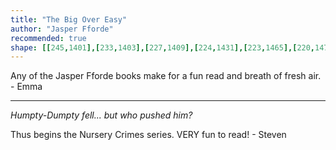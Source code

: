 ```yaml
---
title: "The Big Over Easy"
author: "Jasper Fforde"
recommended: true
shape: [[245,1401],[233,1403],[227,1409],[224,1431],[223,1465],[220,1477],[219,1519],[217,1525],[217,1571],[213,1618],[211,1693],[209,1705],[208,1749],[205,1783],[202,1857],[200,1868],[195,1988],[191,2033],[191,2049],[188,2071],[188,2097],[186,2112],[185,2145],[181,2176],[178,2223],[178,2253],[175,2274],[173,2328],[168,2379],[168,2398],[165,2420],[165,2445],[162,2472],[161,2510],[158,2534],[157,2556],[159,2563],[167,2568],[178,2569],[281,2569],[287,2567],[292,2562],[294,2557],[297,2492],[300,2481],[301,2442],[305,2431],[306,2420],[306,2399],[309,2372],[309,2347],[311,2335],[313,2291],[316,2269],[315,2242],[320,2198],[322,2140],[325,2112],[325,2088],[327,2078],[330,1988],[332,1977],[332,1941],[335,1915],[335,1886],[338,1863],[338,1842],[341,1818],[345,1717],[351,1672],[353,1616],[355,1606],[355,1588],[358,1567],[358,1543],[362,1505],[362,1477],[364,1469],[364,1452],[362,1442],[363,1425],[360,1416],[348,1412],[323,1411],[303,1407],[281,1406],[274,1404],[258,1404],[246,1401]]
---
```

Any of the Jasper Fforde books make for a fun read and breath of fresh air. - Emma

---

_Humpty-Dumpty fell... but who pushed him?_

Thus begins the Nursery Crimes series. VERY fun to read! - Steven
